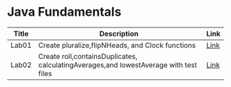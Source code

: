 # Java Fundamentals

| Title  | Description                                                                           | Link                                                                         |
|--------|---------------------------------------------------------------------------------------|------------------------------------------------------------------------------|
| Lab01  | Create pluralize,flipNHeads, and Clock functions                                      | [Link](https://github.com/Rnad95/java-fundamentals/tree/basics/basics)                   |
| Lab02  | Create roll,containsDuplicates, calculatingAverages,and lowestAverage with test files | [Link](https://github.com/Rnad95/java-fundamentals/tree/basiclibrary/basiclibrary)       |
